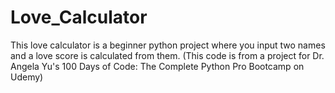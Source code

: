 # Love_Calculator
This love calculator is a beginner python project where you input two names and a love score is calculated from them. (This code is from a project for Dr. Angela Yu's 100 Days of Code: The Complete Python Pro Bootcamp on Udemy)
